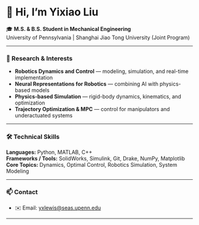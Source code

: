 # 👋 Hi, I’m Yixiao Liu  

🎓 **M.S. & B.S. Student in Mechanical Engineering**  
University of Pennsylvania | Shanghai Jiao Tong University (Joint Program)  

---

### 🤖 Research & Interests
- **Robotics Dynamics and Control** — modeling, simulation, and real-time implementation  
- **Neural Representations for Robotics** — combining AI with physics-based models  
- **Physics-based Simulation** — rigid-body dynamics, kinematics, and optimization  
- **Trajectory Optimization & MPC** — control for manipulators and underactuated systems  



---

### 🛠 Technical Skills
**Languages:** Python, MATLAB, C++  
**Frameworks / Tools:** SolidWorks, Simulink, Git, Drake, NumPy, Matplotlib  
**Core Topics:** Dynamics, Optimal Control, Robotics Simulation, System Modeling  


---

### 📫 Contact
- ✉️ Email: yxlewis@seas.upenn.edu  

---
